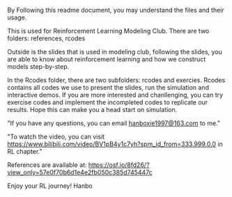 By Following this readme document, you may understand the files and their usage.

This is used for Reinforcement Learning Modeling Club. There are two folders: references, rcodes

Outside is the slides that is used in modeling club, following the slides, you are able to know about reinforcement learning and how we construct models step-by-step.

In the Rcodes folder, there are two subfolders: rcodes and exercies. Rcodes contains all codes we use to present the slides, run the simulation and interactive demos. If you are more interested and chanllenging, you can try exercise codes and implement the incompleted codes to replicate our results. Hope this can make you a head start on simulation.

"If you have any questions, you can email hanboxie1997@163.com to me."

"To watch the video, you can visit  https://www.bilibili.com/video/BV1pB4y1c7yh?spm_id_from=333.999.0.0  in RL chapter."

References are available at: https://osf.io/8fd26/?view_only=57e0f70b6d1e4e2fb050c385d745447c

Enjoy your RL journey! 
Hanbo
